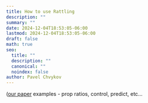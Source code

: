 ```yaml
---
title: How to use Rattling
description: ""
summary: ""
date: 2024-12-04T18:53:05-06:00
lastmod: 2024-12-04T18:53:05-06:00
draft: false
math: true
seo:
  title: ""
  description: ""
  canonical: ""
  noindex: false
author: Pavel Chvykov
---
```

([our paper](https://www.science.org/doi/10.1126/science.abc6182) examples - prop ratios, control, predict, etc...